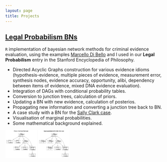 ```yaml
---
layout: page
title: Projects
---
```


## [Legal Probabilism BNs](https://rfl-urbaniak.github.io/LegalProbabilismBNs/)


`R` implementation of bayesian network methods for criminal evidence evaluation, using the examples  [Marcello Di Bello](https://www.marcellodibello.com/) and I used in our **Legal Probabilism** entry in the Stanford Encyclopedia of Philosophy.

- Directed Acyclic Graphs construction for various evidence idioms (hypothesis-evidence, multiple pieces of evidence, measurement error, synthesis nodes, evidence accuracy, opportunity, alibi, dependency between items of evidence, mixed DNA evidence evaluation).
- Integration of DAGs with conditional probability tables.
- Conversion to junction trees, calculation of priors.
- Updating a BN with new evidence, calculation of posterios.
- Propagating new information and converting a junction tree back to BN.
- A case study with a BN for the [Sally Clark case](https://en.wikipedia.org/wiki/Sally_Clark).
- Visualisation of marginal probabilities.
- Some mathematical background explained.


<p float="left">
  <img src="../images/SCpriors.jpeg" width="100" />
  <img src="../images/SCposterior.jpeg" width="100" />
</p>
